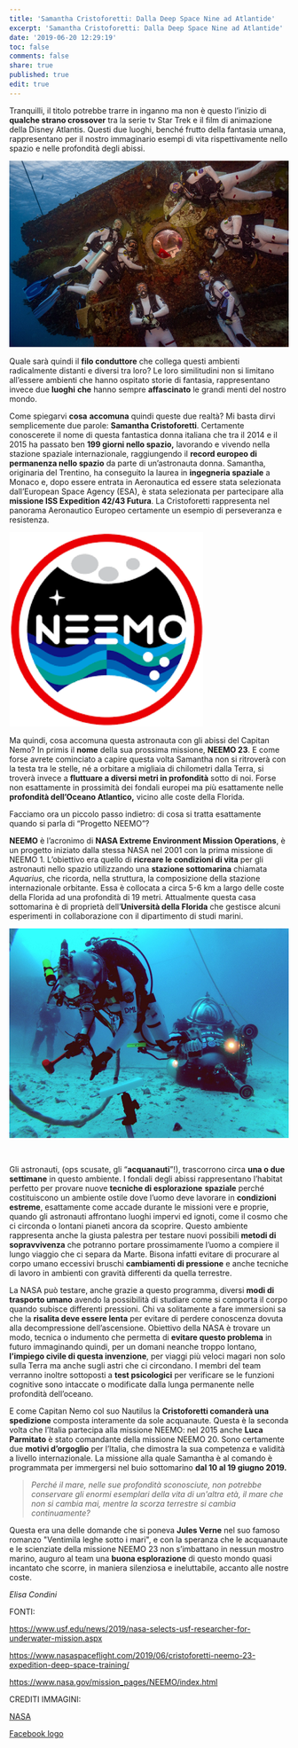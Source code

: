 ```yaml
---
title: 'Samantha Cristoforetti: Dalla Deep Space Nine ad Atlantide'
excerpt: 'Samantha Cristoforetti: Dalla Deep Space Nine ad Atlantide'
date: '2019-06-20 12:29:19'
toc: false
comments: false
share: true
published: true
edit: true
---
```

Tranquilli, il titolo potrebbe trarre in inganno ma non è questo l’inizio di **qualche strano crossover** tra la serie tv Star Trek e il film di animazione della Disney Atlantis. Questi due luoghi, benché frutto della fantasia umana, rappresentano per il nostro immaginario esempi di vita rispettivamente nello spazio e nelle profondità degli abissi. 

![](/assets/images/nasa-pic2.png)

Quale sarà quindi il **filo conduttore** che collega questi ambienti radicalmente distanti e diversi tra loro?  Le loro similitudini non si limitano all’essere ambienti che hanno ospitato storie di fantasia, rappresentano invece due **luoghi** **che** hanno sempre **affascinato** le grandi menti del nostro mondo. 

Come spiegarvi **cosa** **accomuna** quindi queste due realtà? Mi basta dirvi semplicemente due parole: **Samantha Cristoforetti**. Certamente conoscerete il nome di questa fantastica donna italiana che tra il 2014 e il 2015 ha passato ben **199 giorni nello spazio,** lavorando e vivendo nella stazione spaziale internazionale, raggiungendo il **record europeo di permanenza nello spazio** da parte di un’astronauta donna. Samantha, originaria del Trentino, ha conseguito la laurea in **ingegneria spaziale** a Monaco e, dopo essere entrata in Aeronautica ed essere stata selezionata dall’European Space Agency (ESA), è stata selezionata per partecipare alla **missione ISS Expedition 42/43 Futura**. La Cristoforetti rappresenta nel panorama Aeronautico Europeo certamente un esempio di perseveranza e resistenza. 

![](/assets/images/nasa-pic3.png)

Ma quindi, cosa accomuna questa astronauta con gli abissi del Capitan Nemo? In primis il **nome** della sua prossima missione, **NEEMO 23**. E come forse avrete cominciato a capire questa volta Samantha non si ritroverà con la testa tra le stelle, né a orbitare a migliaia di chilometri dalla Terra, si troverà invece a **fluttuare a diversi metri in profondità** sotto di noi. Forse non esattamente in prossimità dei fondali europei ma più esattamente nelle **profondità dell’Oceano Atlantico,** vicino alle coste della Florida. 

Facciamo ora un piccolo passo indietro: di cosa si tratta esattamente quando si parla di “Progetto NEEMO”? 

**NEEMO** è l’acronimo di **NASA Extreme Environment Mission Operations**, è un progetto iniziato dalla stessa NASA nel 2001 con la prima missione di NEEMO 1. L’obiettivo era quello di **ricreare le condizioni di vita** per gli astronauti nello spazio utilizzando una **stazione sottomarina** chiamata _Aquarius_, che ricorda, nella struttura, la composizione della stazione internazionale orbitante. Essa è collocata a circa 5-6 km a largo delle coste della Florida ad una profondità di 19 metri. Attualmente questa casa sottomarina è di proprietà dell’**Università della Florida** che gestisce alcuni esperimenti in collaborazione con il dipartimento di studi marini.

![](/assets/images/nasa-pic1.png)

![]()

Gli astronauti, (ops scusate, gli “**acquanauti**”!), trascorrono circa **una o due settimane** in questo ambiente. I fondali degli abissi rappresentano l’habitat perfetto per provare nuove **tecniche di esplorazione** **spaziale** perché costituiscono un ambiente ostile dove l’uomo deve lavorare in **condizioni estreme**, esattamente come accade durante le missioni vere e proprie, quando gli astronauti affrontano luoghi impervi ed ignoti, come il cosmo che ci circonda o lontani pianeti ancora da scoprire. Questo ambiente rappresenta anche la giusta palestra per testare nuovi possibili **metodi di sopravvivenza** che potranno portare prossimamente l’uomo a compiere il lungo viaggio che ci separa da Marte. Bisona infatti evitare di procurare al corpo umano eccessivi bruschi **cambiamenti di pressione** e anche tecniche di lavoro in ambienti con gravità differenti da quella terrestre. 

La NASA può testare, anche grazie a questo programma, diversi **modi di trasporto umano** avendo la possibilità di studiare come si comporta il corpo quando subisce differenti pressioni. Chi va solitamente a fare immersioni sa che la **risalita deve essere lenta** per evitare di perdere conoscenza dovuta alla decompressione dell’ascensione. Obiettivo della NASA è trovare un modo, tecnica o indumento che permetta di **evitare questo problema** in futuro immaginando quindi, per un domani neanche troppo lontano, **l’impiego civile di questa invenzione**, per viaggi più veloci magari non solo sulla Terra ma anche sugli astri che ci circondano. I membri del team verranno inoltre sottoposti a **test psicologici** per verificare se le funzioni cognitive sono intaccate o modificate dalla lunga permanente nelle profondità dell’oceano. 

E come Capitan Nemo col suo Nautilus la **Cristoforetti comanderà una spedizione** composta interamente da sole acquanaute. Questa è la seconda volta che l’Italia partecipa alla missione NEEMO: nel 2015 anche **Luca Parmitato** è stato comandante della missione NEEMO 20. Sono certamente due **motivi d’orgoglio** per l’Italia, che dimostra la sua competenza e validità a livello internazionale. La missione alla quale Samantha è al comando è programmata per immergersi nel buio sottomarino **dal 10 al 19 giugno 2019.** 

> _Perché il mare, nelle sue profondità sconosciute, non potrebbe conservare gli enormi esemplari della vita di un'altra età, il mare che non si cambia mai, mentre la scorza terrestre si cambia continuamente?_
>
>  

Questa era una delle domande che si poneva **Jules Verne** nel suo famoso romanzo "Ventimila leghe sotto i mari", e con la speranza che le acquanaute e le scienziate della missione NEEMO 23 non s’imbattano in nessun mostro marino, auguro al team una **buona esplorazione** di questo mondo quasi incantato che scorre, in maniera silenziosa e ineluttabile, accanto alle nostre coste.

_Elisa Condini_ 

FONTI: 

<https://www.usf.edu/news/2019/nasa-selects-usf-researcher-for-underwater-mission.aspx>

<https://www.nasaspaceflight.com/2019/06/cristoforetti-neemo-23-expedition-deep-space-training/>

<https://www.nasa.gov/mission_pages/NEEMO/index.html>

CREDITI IMMAGINI: 

[NASA](https://www.nasa.gov/mission_pages/NEEMO/gallery)

[Facebook logo](https://www.facebook.com/NASANEEMO/)
